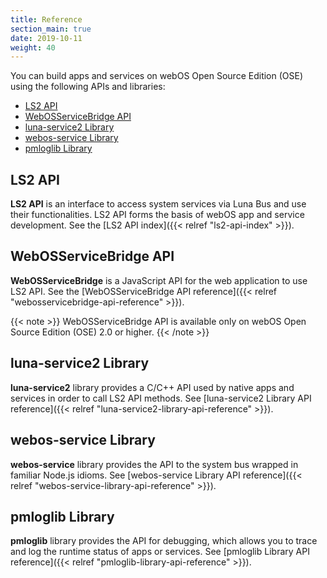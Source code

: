 ```yaml
---
title: Reference
section_main: true
date: 2019-10-11
weight: 40
---
```


You can build apps and services on webOS Open Source Edition (OSE) using the following APIs and libraries:

* [LS2 API](#ls2-api)
* [WebOSServiceBridge API](#webosservicebridge-api)
* [luna-service2 Library](#luna-service2-library)
* [webos-service Library](#webos-service-library)
* [pmloglib Library](#pmloglib-library)

## LS2 API

**LS2 API** is an interface to access system services via Luna Bus and use their functionalities. LS2 API forms the basis of webOS app and service development. See the [LS2 API index]({{< relref "ls2-api-index" >}}).

## WebOSServiceBridge API

**WebOSServiceBridge** is a JavaScript API for the web application to use LS2 API. See the [WebOSServiceBridge API reference]({{< relref "webosservicebridge-api-reference" >}}).

{{< note >}}
WebOSServiceBridge API is available only on webOS Open Source Edition (OSE) 2.0 or higher.
{{< /note >}}

## luna-service2 Library

**luna-service2** library provides a C/C++ API used by native apps and services in order to call LS2 API methods. See [luna-service2 Library API reference]({{< relref "luna-service2-library-api-reference" >}}).

## webos-service Library

**webos-service** library provides the API to the system bus wrapped in familiar Node.js idioms. See [webos-service Library API reference]({{< relref "webos-service-library-api-reference" >}}).

## pmloglib Library

**pmloglib** library provides the API for debugging, which allows you to trace and log the runtime status of apps or services. See [pmloglib Library API reference]({{< relref "pmloglib-library-api-reference" >}}).
